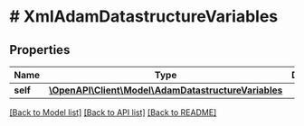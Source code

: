 # # XmlAdamDatastructureVariables

## Properties

Name | Type | Description | Notes
------------ | ------------- | ------------- | -------------
**self** | [**\OpenAPI\Client\Model\AdamDatastructureVariables**](AdamDatastructureVariables.md) |  | [optional]

[[Back to Model list]](../../README.md#models) [[Back to API list]](../../README.md#endpoints) [[Back to README]](../../README.md)
